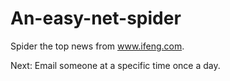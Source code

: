 # An-easy-net-spider
Spider the top news from www.ifeng.com.

Next: Email someone at a specific time once a day.
